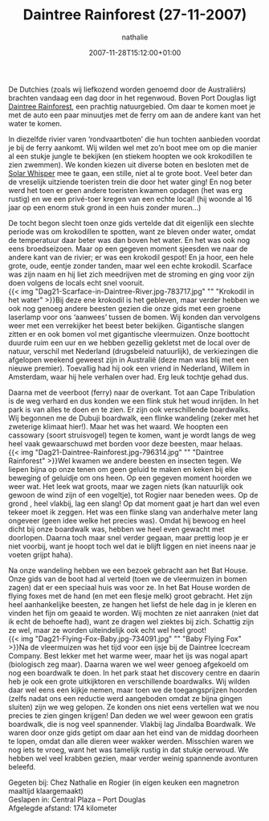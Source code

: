 ﻿---
title: Daintree Rainforest (27-11-2007)
author: nathalie
type: post
date: 2007-11-28T15:12:00+01:00
url: /weblog/2007/11/28/daintree-rainforest-27-11-2007/
commentFolder: 2007-11-28-daintree-rainforest-27-11-2007
categories:
- Vakantie
tags:
- Australie
resources:
- src: Dag21-Scarface-in-Daintree-River.jpg-783717.jpg
  title: Krokodil in het water
- src: Dag21-Daintree-Rainforest.jpg-796314.jpg
  title: Daintree Rainforest
- src: Dag21-Flying-Fox-Baby.jpg-734091.jpg
  title: Baby Flying Fox

---
De Dutchies (zoals wij liefkozend worden genoemd door de Australiërs) brachten vandaag een dag door in het regenwoud. Boven Port Douglas ligt [Daintree Rainforest](http://www.daintreerainforest.com/), een prachtig natuurgebied. Om daar te komen moet je met de auto een paar minuutjes met de ferry om aan de andere kant van het water te komen.  

In diezelfde rivier varen ‘rondvaartboten’ die hun tochten aanbieden voordat je bij de ferry aankomt. Wij wilden wel met zo’n boot mee om op die manier al een stukje jungle te bekijken (en stiekem hoopten we ook krokodillen te zien zwemmen). We konden kiezen uit diverse boten en besloten met de [Solar Whisper](http://www.solarwhisper.com) mee te gaan, een stille, niet al te grote boot. Veel beter dan de vreselijk uitziende toeristen trein die door het water ging! En nog beter werd het toen er geen andere toeristen kwamen opdagen (het was erg rustig) en we een privé-toer kregen van een echte local! (hij woonde al 16 jaar op een enorm stuk grond in een huis zonder muren...)  

De tocht begon slecht toen onze gids vertelde dat dit eigenlijk een slechte periode was om krokodillen te spotten, want ze bleven onder water, omdat de temperatuur daar beter was dan boven het water. En het was ook nog eens broedseizoen. Maar op een gegeven moment sjeesden we naar de andere kant van de rivier; er was een krokodil gespot! En ja hoor, een hele grote, oude, eentje zonder tanden, maar wel een echte krokodil. Scarface was zijn naam en hij liet zich meedrijven met de stroming en ging voor zijn doen volgens de locals echt snel vooruit.  
{{< img "Dag21-Scarface-in-Daintree-River.jpg-783717.jpg" ""  "Krokodil in het water" >}}Bij deze ene krokodil is het gebleven, maar verder hebben we ook nog genoeg andere beesten gezien die onze gids met een groene laserlamp voor ons ‘aanwees’ tussen de bomen. Wij konden dan vervolgens weer met een verrekijker het beest beter bekijken. Gigantische slangen zitten er en ook bomen vol met gigantische vleermuizen. Onze boottocht duurde ruim een uur en we hebben gezellig gekletst met de local over de natuur, verschil met Nederland (drugsbeleid natuurlijk), de verkiezingen die afgelopen weekend geweest zijn in Australië (deze man was blij met een nieuwe premier). Toevallig had hij ook een vriend in Nederland, Willem in Amsterdam, waar hij hele verhalen over had. Erg leuk tochtje gehad dus.  

Daarna met de veerboot (ferry) naar de overkant. Tot aan Cape Tribulation is de weg verhard en dus konden we een flink stuk het woud inrijden. In het park is van alles te doen en te zien. Er zijn ook verschillende boardwalks. Wij begonnen me de Dubuji boardwalk, een flinke wandeling (zeker met het zweterige klimaat hier!). Maar het was het waard. We hoopten een cassowary (soort struisvogel) tegen te komen, want je wordt langs de weg heel vaak gewaarschuwd met borden voor deze beesten, maar helaas.   
{{< img "Dag21-Daintree-Rainforest.jpg-796314.jpg" ""  "Daintree Rainforest" >}}Wel kwamen we andere beesten en insecten tegen. We liepen bijna op onze tenen om geen geluid te maken en keken bij elke beweging of geluidje om ons heen. Op een gegeven moment hoorden we weer wat. Het leek wat groots, maar we zagen niets (kan natuurlijk ook gewoon de wind zijn of een vogeltje), tot Rogier naar beneden wees. Op de grond , heel vlakbij, lag een slang! Op dat moment gaat je hart dan wel even tekeer moet ik zeggen. Het was een flinke slang van anderhalve meter lang ongeveer (geen idee welke het precies was). Omdat hij bewoog en heel dicht bij onze boardwalk was, hebben we heel even gewacht met doorlopen. Daarna toch maar snel verder gegaan, maar prettig loop je er niet voorbij, want je hoopt toch wel dat ie blijft liggen en niet ineens naar je voeten grijpt haha).  

Na onze wandeling hebben we een bezoek gebracht aan het Bat House. Onze gids van de boot had al verteld (toen we de vleermuizen in bomen zagen) dat er een speciaal huis was voor ze. In het Bat House worden de flying foxes met de hand (en met een flesje melk) groot gebracht. Het zijn heel aanhankelijke beesten, ze hangen het liefst de hele dag in je kleren en vinden het fijn om geaaid te worden. Wij mochten ze niet aanraken (niet dat ik echt de behoefte had), want ze dragen wel ziektes bij zich. Schattig zijn ze wel, maar ze worden uiteindelijk ook echt wel heel groot!   
{{< img "Dag21-Flying-Fox-Baby.jpg-734091.jpg" ""  "Baby Flying Fox" >}}Na de vleermuizen was het tijd voor een ijsje bij de Daintree Icecream Company. Best lekker met het warme weer, maar het ijs was nogal apart (biologisch zeg maar). Daarna waren we wel weer genoeg afgekoeld om nog een boardwalk te doen. In het park staat het discovery centre en daarin heb je ook een grote uitkijktoren en verschillende boardwalks. Wij wilden daar wel eens een kijkje nemen, maar toen we de toegangsprijzen hoorden (zelfs nadat ons een reductie werd aangeboden omdat ze bijna gingen sluiten) zijn we weg gelopen. Ze konden ons niet eens vertellen wat we nou precies te zien gingen krijgen! Dan deden we wel weer gewoon een gratis boardwalk, die is nog veel spannender. Vlakbij lag Jindalba Boardwalk. We waren door onze gids getipt om daar aan het eind van de middag doorheen te lopen, omdat dan alle dieren weer wakker werden. Misschien waren we nog iets te vroeg, want het was tamelijk rustig in dat stukje oerwoud. We hebben wel veel krabben gezien, maar verder weinig spannende avonturen beleefd.  

Gegeten bij: Chez Nathalie en Rogier (in eigen keuken een magnetron maaltijd klaargemaakt)  
Geslapen in: Central Plaza – Port Douglas  
Afgelegde afstand: 174 kilometer
